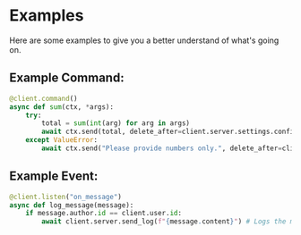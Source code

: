 # Examples
Here are some examples to give you a better understand of what's going on.
## Example Command:

```py
@client.command()
async def sum(ctx, *args):
    try:
        total = sum(int(arg) for arg in args)
        await ctx.send(total, delete_after=client.server.settings.config.deleteAfter)
    except ValueError:
        await ctx.send("Please provide numbers only.", delete_after=client.server.settings.config.deleteAfter)
```

## Example Event:
```py
@client.listen("on_message")
async def log_message(message):
    if message.author.id == client.user.id:
        await client.server.send_log(f"{message.content}") # Logs the message content to the console in the UI
```